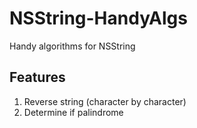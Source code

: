 NSString-HandyAlgs
==================

Handy algorithms for NSString


Features
---
1. Reverse string (character by character)
2. Determine if palindrome

